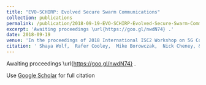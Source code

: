 ```yaml
---
title: "EVO-SCHIRP: Evolved Secure Swarm Communications"
collection: publications
permalink: /publication/2018-09-19-EVO-SCHIRP-Evolved-Secure-Swarm-Communications
excerpt: 'Awaiting proceedings \url{https://goo.gl/nwdN74} .'
date: 2018-09-19
venue: 'In the proceedings of 2018 International ISC2 Workshop on 5G Communication, Security and Privacy in Smart Cities'
citation: ' Shaya Wolf,  Rafer Cooley,  Mike Borowczak,  Nick Cheney, &quot;EVO-SCHIRP: Evolved Secure Swarm Communications.&quot; In the proceedings of 2018 International ISC2 Workshop on 5G Communication, Security and Privacy in Smart Cities, 2018.'
---
```

Awaiting proceedings \url{https://goo.gl/nwdN74} .

Use [Google Scholar](https://scholar.google.com/scholar?q=EVO+SCHIRP:+Evolved+Secure+Swarm+Communications) for full citation